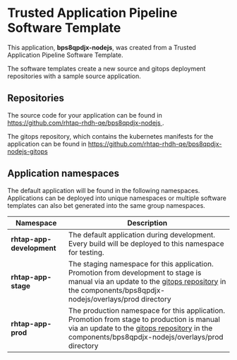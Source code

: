 # Trusted Application Pipeline Software Template

This application, **bps8qpdjx-nodejs**, was created from a Trusted Application Pipeline Software Template.

The software templates create a new source and gitops deployment repositories with a sample source application. 

## Repositories

The source code for your application can be found in [https://github.com/rhtap-rhdh-qe/bps8qpdjx-nodejs ](https://github.com/rhtap-rhdh-qe/bps8qpdjx-nodejs ).
 
The gitops repository, which contains the kubernetes manifests for the application can be found in 
[https://github.com/rhtap-rhdh-qe/bps8qpdjx-nodejs-gitops ](https://github.com/rhtap-rhdh-qe/bps8qpdjx-nodejs-gitops ) 

## Application namespaces 

The default application will be found in the following namespaces. Applications can be deployed into unique namespaces or multiple software templates can also bet generated into the same group namespaces.  

|  Namespace   |  Description   |  
| -------- | -------- |   
| **rhtap-app-development** | The default application during development. Every build will be deployed to this namespace for testing. | 
| **rhtap-app-stage** | The staging namespace for this application. Promotion from development to stage is manual via an update to the [gitops repository](https://github.com/rhtap-rhdh-qe/bps8qpdjx-nodejs-gitops ) in the components/bps8qpdjx-nodejs/overlays/prod directory |  
| **rhtap-app-prod** | The production namespace for this application. Promotion from stage to production is manual via an update to the [gitops repository](https://github.com/rhtap-rhdh-qe/bps8qpdjx-nodejs-gitops ) in the components/bps8qpdjx-nodejs/overlays/prod directory | 